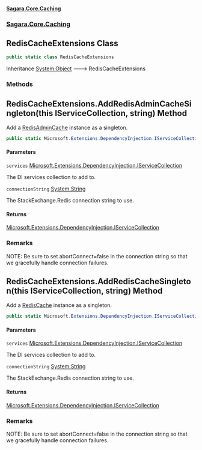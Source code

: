 #### [Sagara.Core.Caching](index.md 'index')
### [Sagara.Core.Caching](index.md#Sagara.Core.Caching 'Sagara.Core.Caching')

## RedisCacheExtensions Class

```csharp
public static class RedisCacheExtensions
```

Inheritance [System.Object](https://docs.microsoft.com/en-us/dotnet/api/System.Object 'System.Object') &#129106; RedisCacheExtensions
### Methods

<a name='Sagara.Core.Caching.RedisCacheExtensions.AddRedisAdminCacheSingleton(thisMicrosoft.Extensions.DependencyInjection.IServiceCollection,string)'></a>

## RedisCacheExtensions.AddRedisAdminCacheSingleton(this IServiceCollection, string) Method

Add a [RedisAdminCache](Sagara.Core.Caching.RedisAdminCache.md 'Sagara.Core.Caching.RedisAdminCache') instance as a singleton.

```csharp
public static Microsoft.Extensions.DependencyInjection.IServiceCollection AddRedisAdminCacheSingleton(this Microsoft.Extensions.DependencyInjection.IServiceCollection services, string connectionString);
```
#### Parameters

<a name='Sagara.Core.Caching.RedisCacheExtensions.AddRedisAdminCacheSingleton(thisMicrosoft.Extensions.DependencyInjection.IServiceCollection,string).services'></a>

`services` [Microsoft.Extensions.DependencyInjection.IServiceCollection](https://docs.microsoft.com/en-us/dotnet/api/Microsoft.Extensions.DependencyInjection.IServiceCollection 'Microsoft.Extensions.DependencyInjection.IServiceCollection')

The DI services collection to add to.

<a name='Sagara.Core.Caching.RedisCacheExtensions.AddRedisAdminCacheSingleton(thisMicrosoft.Extensions.DependencyInjection.IServiceCollection,string).connectionString'></a>

`connectionString` [System.String](https://docs.microsoft.com/en-us/dotnet/api/System.String 'System.String')

The StackExchange.Redis connection string to use.

#### Returns
[Microsoft.Extensions.DependencyInjection.IServiceCollection](https://docs.microsoft.com/en-us/dotnet/api/Microsoft.Extensions.DependencyInjection.IServiceCollection 'Microsoft.Extensions.DependencyInjection.IServiceCollection')

### Remarks
NOTE: Be sure to set abortConnect=false in the connection string so that we gracefully handle connection failures.

<a name='Sagara.Core.Caching.RedisCacheExtensions.AddRedisCacheSingleton(thisMicrosoft.Extensions.DependencyInjection.IServiceCollection,string)'></a>

## RedisCacheExtensions.AddRedisCacheSingleton(this IServiceCollection, string) Method

Add a [RedisCache](Sagara.Core.Caching.RedisCache.md 'Sagara.Core.Caching.RedisCache') instance as a singleton.

```csharp
public static Microsoft.Extensions.DependencyInjection.IServiceCollection AddRedisCacheSingleton(this Microsoft.Extensions.DependencyInjection.IServiceCollection services, string connectionString);
```
#### Parameters

<a name='Sagara.Core.Caching.RedisCacheExtensions.AddRedisCacheSingleton(thisMicrosoft.Extensions.DependencyInjection.IServiceCollection,string).services'></a>

`services` [Microsoft.Extensions.DependencyInjection.IServiceCollection](https://docs.microsoft.com/en-us/dotnet/api/Microsoft.Extensions.DependencyInjection.IServiceCollection 'Microsoft.Extensions.DependencyInjection.IServiceCollection')

The DI services collection to add to.

<a name='Sagara.Core.Caching.RedisCacheExtensions.AddRedisCacheSingleton(thisMicrosoft.Extensions.DependencyInjection.IServiceCollection,string).connectionString'></a>

`connectionString` [System.String](https://docs.microsoft.com/en-us/dotnet/api/System.String 'System.String')

The StackExchange.Redis connection string to use.

#### Returns
[Microsoft.Extensions.DependencyInjection.IServiceCollection](https://docs.microsoft.com/en-us/dotnet/api/Microsoft.Extensions.DependencyInjection.IServiceCollection 'Microsoft.Extensions.DependencyInjection.IServiceCollection')

### Remarks
NOTE: Be sure to set abortConnect=false in the connection string so that we gracefully handle connection failures.